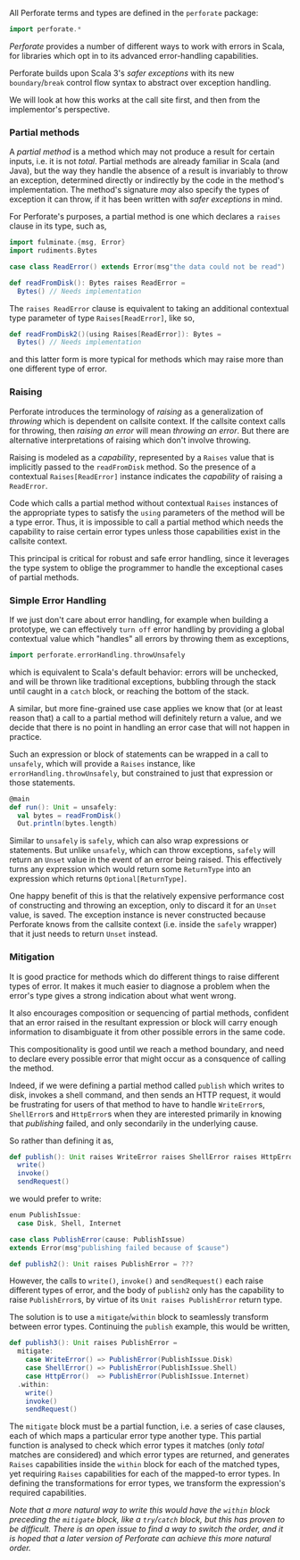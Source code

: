 All Perforate terms and types are defined in the `perforate` package:
```scala
import perforate.*
```

_Perforate_ provides a number of different ways to work with errors in Scala,
for libraries which opt in to its advanced error-handling capabilities.

Perforate builds upon Scala 3's _safer exceptions_ with its new
`boundary`/`break` control flow syntax to abstract over exception handling.

We will look at how this works at the call site first, and then from the
implementor's perspective.

### Partial methods

A _partial method_ is a method which may not produce a result for certain
inputs, i.e. it is not _total_. Partial methods are already familiar in Scala
(and Java), but the way they handle the absence of a result is invariably to
throw an exception, determined directly or indirectly by the code in the
method's implementation. The method's signature _may_ also specify the types of
exception it can throw, if it has been written with _safer exceptions_ in mind.

For Perforate's purposes, a partial method is one which declares a `raises`
clause in its type, such as,
```scala
import fulminate.{msg, Error}
import rudiments.Bytes

case class ReadError() extends Error(msg"the data could not be read")

def readFromDisk(): Bytes raises ReadError =
  Bytes() // Needs implementation
```

The `raises ReadError` clause is equivalent to taking an additional contextual
type parameter of type `Raises[ReadError]`, like so,
```scala
def readFromDisk2()(using Raises[ReadError]): Bytes =
  Bytes() // Needs implementation
```
and this latter form is more typical for methods which may raise more than one
different type of error.

### Raising

Perforate introduces the terminology of _raising_ as a generalization of
_throwing_ which is dependent on callsite context. If the callsite context
calls for throwing, then _raising an error_ will mean _throwing an error_. But
there are alternative interpretations of raising which don't involve throwing.

Raising is modeled as a _capability_, represented by a `Raises` value that is
implicitly passed to the `readFromDisk` method. So the presence of a contextual
`Raises[ReadError]` instance indicates the _capability_ of raising a
`ReadError`.

Code which calls a partial method without contextual `Raises` instances of the
appropriate types to satisfy the `using` parameters of the method will be a
type error. Thus, it is impossible to call a partial method which needs the
capability to raise certain error types unless those capabilities exist in the
callsite context.

This principal is critical for robust and safe error handling, since it
leverages the type system to oblige the programmer to handle the exceptional
cases of partial methods.

### Simple Error Handling

If we just don't care about error handling, for example when building a
prototype, we can effectively `turn off` error handling by providing a global
contextual value which "handles" all errors by throwing them as exceptions,
```scala
import perforate.errorHandling.throwUnsafely
```
which is equivalent to Scala's default behavior: errors will be unchecked, and
will be thrown like traditional exceptions, bubbling through the stack until
caught in a `catch` block, or reaching the bottom of the stack.

A similar, but more fine-grained use case applies we know that (or at least
reason that) a call to a partial method will definitely return a value, and we
decide that there is no point in handling an error case that will not happen in
practice.

Such an expression or block of statements can be wrapped in a call to
`unsafely`, which will provide a `Raises` instance, like
`errorHandling.throwUnsafely`, but constrained to just that expression or those
statements.

```scala
@main
def run(): Unit = unsafely:
  val bytes = readFromDisk()
  Out.println(bytes.length)
```

Similar to `unsafely` is `safely`, which can also wrap expressions or
statements. But unlike `unsafely`, which can throw exceptions, `safely` will
return an `Unset` value in the event of an error being raised. This effectively
turns any expression which would return some `ReturnType` into an expression
which returns `Optional[ReturnType]`.

One happy benefit of this is that the relatively expensive performance cost of
constructing and throwing an exception, only to discard it for an `Unset`
value, is saved. The exception instance is never constructed because Perforate
knows from the callsite context (i.e. inside the `safely` wrapper) that it just
needs to return `Unset` instead.

### Mitigation

It is good practice for methods which do different things to raise different
types of error. It makes it much easier to diagnose a problem when the error's
type gives a strong indication about what went wrong.

It also encourages composition or sequencing of partial methods, confident that
an error raised in the resultant expression or block will carry enough
information to disambiguate it from other possible errors in the same code.

This compositionality is good until we reach a method boundary, and need to
declare every possible error that might occur as a consquence of calling the
method.

Indeed, if we were defining a partial method called `publish` which writes to
disk, invokes a shell command, and then sends an HTTP request, it would be
frustrating for users of that method to have to handle `WriteError`s,
`ShellError`s and `HttpError`s when they are interested primarily in knowing
that _publishing_ failed, and only secondarily in the underlying cause.

So rather than defining it as,
```scala
def publish(): Unit raises WriteError raises ShellError raises HttpError =
  write()
  invoke()
  sendRequest()
```
we would prefer to write:
```scala
enum PublishIssue:
  case Disk, Shell, Internet

case class PublishError(cause: PublishIssue)
extends Error(msg"publishing failed because of $cause")

def publish2(): Unit raises PublishError = ???
```

However, the calls to `write()`, `invoke()` and `sendRequest()` each raise
different types of error, and the body of `publish2` only has the capability to
raise `PublishError`s, by virtue of its `Unit raises PublishError` return type.

The solution is to use a `mitigate`/`within` block to seamlessly transform
between error types. Continuing the `publish` example, this would be written,
```scala
def publish3(): Unit raises PublishError =
  mitigate:
    case WriteError() => PublishError(PublishIssue.Disk)
    case ShellError() => PublishError(PublishIssue.Shell)
    case HttpError()  => PublishError(PublishIssue.Internet)
  .within:
    write()
    invoke()
    sendRequest()
```

The `mitigate` block must be a partial function, i.e. a series of case clauses,
each of which maps a particular error type another type. This partial function
is analysed to check which error types it matches (only _total_ matches are
considered) and which error types are returned, and generates `Raises`
capabilities inside the `within` block for each of the matched types, yet
requiring `Raises` capabilities for each of the mapped-to error types. In
defining the transformations for error types, we transform the expression's
required capabilities.

_Note that a more natural way to write this would have the `within` block
preceding the `mitigate` block, like a `try`/`catch` block, but this has proven
to be difficult. There is an open issue to find a way to switch the order, and
it is hoped that a later version of Perforate can achieve this more natural
order._






